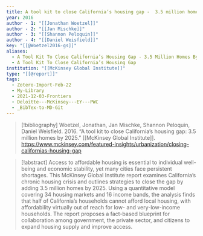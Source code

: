 ```yaml
---
title: A tool kit to close California’s housing gap -  3.5 million homes by 2025
year: 2016
author - 1: "[[Jonathan Woetzel]]"
author - 2: "[[Jan Mischke]]"
author - 3: "[[Shannon Peloquin]]"
author - 4: "[[Daniel Weisfield]]"
key: "[[@Woetzel2016-gs]]"
aliases:
  - A Tool Kit To Close California’s Housing Gap - 3.5 Million Homes By 2025
  - A Tool Kit To Close California’s Housing Gap
institution: "[[McKinsey Global Institute]]"
type: "[[@report]]"
tags:
  - Zotero-Import-Feb-22
  - My-Library
  - 2021-12-03-Frontiers
  - Deloitte---McKinsey---EY---PWC
  - _BibTex-to-MD-Git
---
```


> [!bibliography]
> Woetzel, Jonathan, Jan Mischke, Shannon Peloquin, Daniel Weisfield. 2016. “A tool kit to close California’s housing gap: 3.5 million homes by 2025.” [[McKinsey Global Institute]]. https://www.mckinsey.com/featured-insights/urbanization/closing-californias-housing-gap

> [!abstract]
> Access to affordable housing is essential to individual well-being and economic stability, yet many cities face persistent shortages. This McKinsey Global Institute report examines California’s chronic housing crisis and outlines strategies to close the gap by adding 3.5 million homes by 2025. Using a quantitative model covering 34 housing markets and 16 income bands, the analysis finds that half of California’s households cannot afford local housing, with affordability virtually out of reach for low- and very-low-income households. The report proposes a fact-based blueprint for collaboration among government, the private sector, and citizens to expand housing supply and improve access.